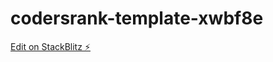 # codersrank-template-xwbf8e

[Edit on StackBlitz ⚡️](https://stackblitz.com/edit/codersrank-template-xwbf8e)